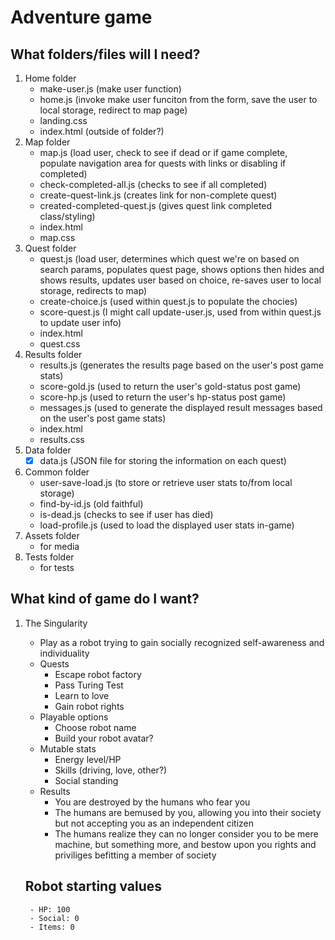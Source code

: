 # Adventure game

## What folders/files will I need?

1. Home folder
    - make-user.js (make user function)
    - home.js (invoke make user funciton from the form, save the user to local storage, redirect to map page)
    - landing.css
    - index.html (outside of folder?) 
2. Map folder
    - map.js (load user, check to see if dead or if game complete, populate navigation area for quests with links or disabling if completed)
    - check-completed-all.js (checks to see if all completed)
    - create-quest-link.js (creates link for non-complete quest)
    - created-completed-quest.js (gives quest link completed class/styling)
    - index.html
    - map.css
3. Quest folder
    - quest.js (load user, determines which quest we're on based on search params, populates quest page, shows options then hides and shows results, updates user based on choice, re-saves user to local storage, redirects to map)
    - create-choice.js (used within quest.js to populate the chocies)
    - score-quest.js (I might call update-user.js, used from within quest.js to update user info)
    - index.html
    - quest.css
4. Results folder
    - results.js (generates the results page based on the user's post game stats)
    - score-gold.js (used to return the user's gold-status post game)
    - score-hp.js (used to return the user's hp-status post game)
    - messages.js (used to generate the displayed result messages based on the user's post game stats)
    - index.html
    - results.css
5. Data folder
    - [x] data.js (JSON file for storing the information on each quest)
6. Common folder
    - user-save-load.js (to store or retrieve user stats to/from local storage)
    - find-by-id.js (old faithful)
    - is-dead.js (checks to see if user has died)
    - load-profile.js (used to load the displayed user stats in-game)
7. Assets folder
    - for media
8. Tests folder
    - for tests

## What kind of game do I want?
1. The Singularity
    - Play as a robot trying to gain socially recognized self-awareness and individuality
    - Quests
        - Escape robot factory
        - Pass Turing Test
        - Learn to love
        - Gain robot rights
    - Playable options
        - Choose robot name
        - Build your robot avatar?
    - Mutable stats
        - Energy level/HP
        - Skills (driving, love, other?)
        - Social standing
    - Results
        - You are destroyed by the humans who fear you
        - The humans are bemused by you, allowing you into their society but not accepting you as an independent citizen
        - The humans realize they can no longer consider you to be mere machine, but something more, and bestow upon you rights and priviliges befitting a member of society

    ## Robot starting values
        - HP: 100
        - Social: 0
        - Items: 0